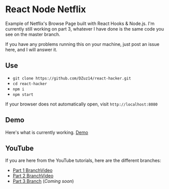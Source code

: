 # React Node Netflix

Example of Netflix's Browse Page built with React Hooks & Node.js. I'm currently still working on part 3, whatever I have done is the same code you see on the master branch.

If you have any problems running this on your machine, just post an issue here, and I will answer it.

## Use

- `git clone https://github.com/DZuz14/react-hacker.git`
- `cd react-hacker`
- `npm i`
- `npm start`

If your browser does not automatically open, visit `http://localhost:8080`

## Demo

Here's what is currently working. [Demo](https://dzuz14.github.io/react-node-netflix/)

## YouTube

If you are here from the YouTube tutorials, here are the different branches:

- [Part 1 Branch](https://github.com/DZuz14/react-node-netflix/tree/part-1)[Video](https://www.youtube.com/watch?v=5FfZkowBz-s)
- [Part 2 Branch](https://github.com/DZuz14/react-node-netflix/tree/part-2)[Video](https://www.youtube.com/watch?v=NHFZvwDO8e0)
- [Part 3 Branch](https://github.com/DZuz14/react-node-netflix/tree/part-3) (*Coming soon*)
